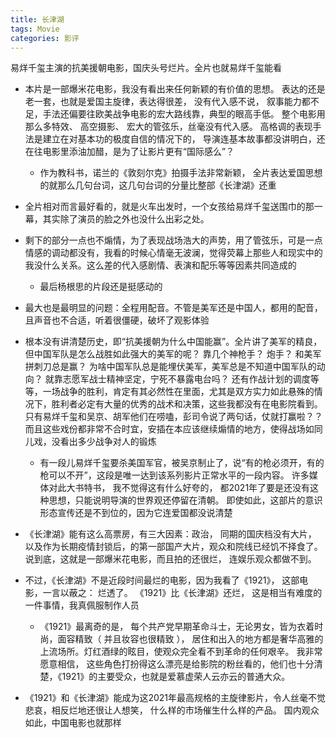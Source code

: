 ```yaml
---
title: 长津湖
tags: Movie
categories: 影评
---
```




易烊千玺主演的抗美援朝电影，国庆头号烂片。全片也就易烊千玺能看

<!--more-->

* 本片是一部爆米花电影，我没有看出来任何新颖的有价值的思想。 表达的还是老一套，也就是爱国主旋律，表达得很差， 没有代入感不说， 叙事能力都不足，手法还偏要往欧美战争电影的宏大路线靠，典型的眼高手低。 整个电影用那么多特效、 高空摄影、 宏大的管弦乐，丝毫没有代入感。 高格调的表现手法是建立在对基本功的极度自信的情况下的， 导演连基本故事都没讲明白，还在往电影里添油加醋，是为了让影片更有“国际感么”？
  * 作为教科书，诺兰的《敦刻尔克》拍摄手法非常新颖， 全片表达爱国思想的就那么几句台词，这几句台词的分量比整部《长津湖》还重
* 全片相对而言最好看的，就是火车出发时，一个女孩给易烊千玺送围巾的那一幕，其实除了演员的脸之外也没什么出彩之处。
* 剩下的部分一点也不煽情，为了表现战场浩大的声势，用了管弦乐，可是一点情感的调动都没有，我看的时候心情毫无波澜，觉得荧幕上那些人和现实中的我没什么关系。这么差的代入感剧情、表演和配乐等等因素共同造成的
  * 最后杨根思的片段还是挺感动的
* 最大也是最明显的问题：全程用配音。不管是美军还是中国人，都用的配音，且声音也不合适，听着很僵硬，破坏了观影体验
* 根本没有讲清楚历史，即“抗美援朝为什么中国能赢”。全片讲了美军的精良，但中国军队是怎么战胜如此强大的美军的呢？ 靠几个神枪手？ 炮手？ 和美军拼刺刀总是赢？ 为啥中国军队总是能埋伏美军，美军总是不知道中国军队的动向？ 就靠志愿军战士精神坚定，宁死不暴露电台吗？ 还有作战计划的调度等等，一场战争的胜利，肯定有其必然性在里面，尤其是双方实力如此悬殊的情况下，胜利者必定有大量的优秀的战术和决策，这些我都没有在电影院看到。只有易烊千玺和吴京、胡军他们在唠嗑，彭司令说了两句话，仗就打赢啦？？而且这些戏份都非常不合时宜，安插在本应该继续煽情的地方，使得战场如同儿戏，没看出多少战争对人的锻炼
  * 有一段儿易烊千玺要杀美国军官，被吴京制止了，说“有的枪必须开，有的枪可以不开”，这段是唯一达到该系列影片正常水平的一段内容。 许多媒体对此大书特书， 我不觉得这有什么好夸的， 都2021年了要是还没有这种思想，只能说明导演的世界观还停留在清朝。 即使如此，这部片的意识形态宣传还是不到位的，因为它连爱国都没说清楚

* 《长津湖》能有这么高票房，有三大因素：政治， 同期的国庆档没有大片， 以及作为长期疫情封锁后，的第一部国产大片，观众和院线已经饥不择食了。 说到底，这就是一部爆米花电影，而且拍的还很烂， 连娱乐观众都做不到。
* 不过，《长津湖》不是近段时间最烂的电影，因为我看了《1921》， 这部电影，一言以蔽之： 烂透了。 《1921》比《长津湖》还烂， 这是相当有难度的一件事情，我真佩服制作人员
  * 《1921》最离奇的是， 每个共产党早期革命斗士，无论男女，皆为衣着时尚，面容精致（ 并且妆容也很精致 ）， 居住和出入的地方都是奢华高雅的上流场所。灯红酒绿的眩目，使观众完全看不到革命的任何艰辛。 我非常愿意相信， 这些角色打扮得这么漂亮是给影院的粉丝看的，他们也十分清楚，《1921》的主要受众，也就是爱慕虚荣人云亦云的普通大众。 
* 《1921》和《长津湖》能成为这2021年最高规格的主旋律影片，令人丝毫不觉悲哀，相反烂地还很让人想笑， 什么样的市场催生什么样的产品。 国内观众如此，中国电影也就那样
